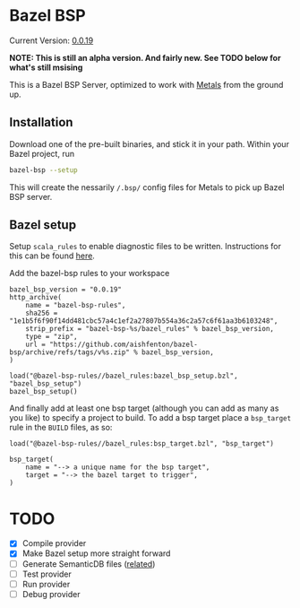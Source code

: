 # Bazel BSP
Current Version: [0.0.19](https://github.com/aishfenton/bazel-bsp/releases/tag/v0.0.19)

**NOTE: This is still an alpha version. And fairly new. See TODO below for what's still msising**

This is a Bazel BSP Server, optimized to work with [Metals](https://scalameta.org/metals/) from the ground up.

## Installation

Download one of the pre-built binaries, and stick it in your path. Within your Bazel project, run 

```bash
bazel-bsp --setup
```

This will create the nessarily `/.bsp/` config files for Metals to pick up Bazel BSP server. 

## Bazel setup

Setup `scala_rules` to enable diagnostic files to be written. Instructions for this can be found [here](https://github.com/bazelbuild/rules_scala/blob/master/docs/scala_toolchain.md).

Add the bazel-bsp rules to your workspace

```starlark
bazel_bsp_version = "0.0.19"
http_archive(
    name = "bazel-bsp-rules",
    sha256 = "1e1b5f6f90f14dd481cbc57a4c1ef2a27807b554a36c2a57c6f61aa3b6103248",
    strip_prefix = "bazel-bsp-%s/bazel_rules" % bazel_bsp_version,
    type = "zip",
    url = "https://github.com/aishfenton/bazel-bsp/archive/refs/tags/v%s.zip" % bazel_bsp_version,
)

load("@bazel-bsp-rules//bazel_rules:bazel_bsp_setup.bzl", "bazel_bsp_setup")
bazel_bsp_setup()
```

And finally add at least one bsp target (although you can add as many as you like) to specify a project to build. To add a bsp target place a `bsp_target` rule in the `BUILD` files, as so:

```starlark
load("@bazel-bsp-rules//bazel_rules:bsp_target.bzl", "bsp_target")

bsp_target(
    name = "--> a unique name for the bsp target",
    target = "--> the bazel target to trigger",
)
```

# TODO

- [x] Compile provider
- [x] Make Bazel setup more straight forward
- [ ] Generate SemanticDB files ([related](https://github.com/bazelbuild/rules_scala/issues/952))
- [ ] Test provider
- [ ] Run provider
- [ ] Debug provider